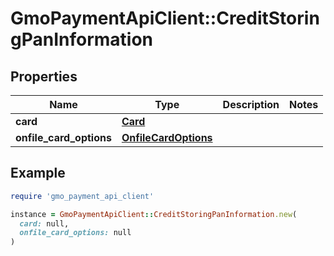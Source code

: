 # GmoPaymentApiClient::CreditStoringPanInformation

## Properties

| Name | Type | Description | Notes |
| ---- | ---- | ----------- | ----- |
| **card** | [**Card**](Card.md) |  |  |
| **onfile_card_options** | [**OnfileCardOptions**](OnfileCardOptions.md) |  |  |

## Example

```ruby
require 'gmo_payment_api_client'

instance = GmoPaymentApiClient::CreditStoringPanInformation.new(
  card: null,
  onfile_card_options: null
)
```

